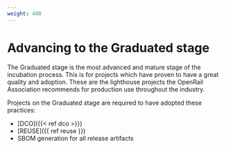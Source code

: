 ```yaml
---
weight: 400
---
```

# Advancing to the Graduated stage

The Graduated stage is the most advanced and mature stage of the incubation process. This is for projects which have proven to have a great quality and adoption. These are the lighthouse projects the OpenRail Association recommends for production use throughout the industry.

Projects on the Graduated stage are required to have adopted these practices:

* [DCO]({{< ref dco >}})
* [REUSE]({{ ref reuse }})
* SBOM generation for all release artifacts
